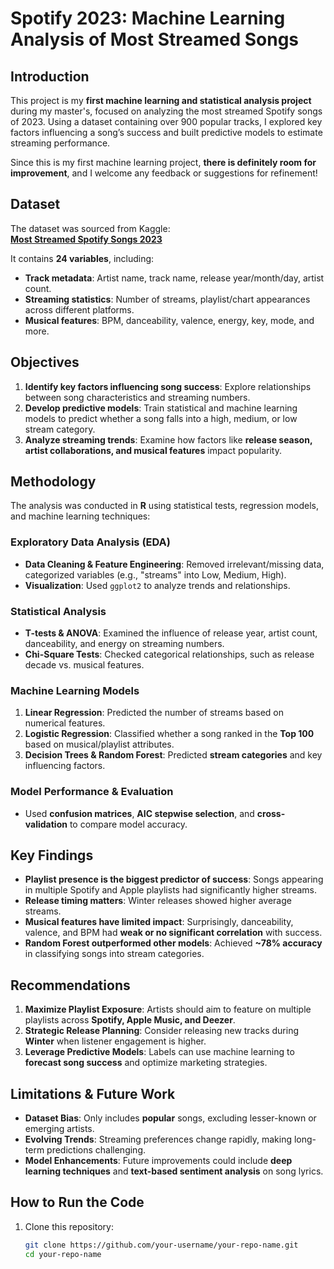 # Spotify 2023: Machine Learning Analysis of Most Streamed Songs

## Introduction

This project is my **first machine learning and statistical analysis project** during my master's, focused on analyzing the most streamed Spotify songs of 2023. Using a dataset containing over 900 popular tracks, I explored key factors influencing a song’s success and built predictive models to estimate streaming performance. 

Since this is my first machine learning project, **there is definitely room for improvement**, and I welcome any feedback or suggestions for refinement!

## Dataset

The dataset was sourced from Kaggle:  
[**Most Streamed Spotify Songs 2023**](https://www.kaggle.com/datasets/nelgiriyewithana/top-spotify-songs-2023/data)

It contains **24 variables**, including:
- **Track metadata**: Artist name, track name, release year/month/day, artist count.
- **Streaming statistics**: Number of streams, playlist/chart appearances across different platforms.
- **Musical features**: BPM, danceability, valence, energy, key, mode, and more.

## Objectives

1. **Identify key factors influencing song success**: Explore relationships between song characteristics and streaming numbers.
2. **Develop predictive models**: Train statistical and machine learning models to predict whether a song falls into a high, medium, or low stream category.
3. **Analyze streaming trends**: Examine how factors like **release season, artist collaborations, and musical features** impact popularity.

## Methodology

The analysis was conducted in **R** using statistical tests, regression models, and machine learning techniques:

### **Exploratory Data Analysis (EDA)**
- **Data Cleaning & Feature Engineering**: Removed irrelevant/missing data, categorized variables (e.g., "streams" into Low, Medium, High).
- **Visualization**: Used `ggplot2` to analyze trends and relationships.

### **Statistical Analysis**
- **T-tests & ANOVA**: Examined the influence of release year, artist count, danceability, and energy on streaming numbers.
- **Chi-Square Tests**: Checked categorical relationships, such as release decade vs. musical features.

### **Machine Learning Models**
1. **Linear Regression**: Predicted the number of streams based on numerical features.
2. **Logistic Regression**: Classified whether a song ranked in the **Top 100** based on musical/playlist attributes.
3. **Decision Trees & Random Forest**: Predicted **stream categories** and key influencing factors.

### **Model Performance & Evaluation**
- Used **confusion matrices**, **AIC stepwise selection**, and **cross-validation** to compare model accuracy.

## Key Findings

- **Playlist presence is the biggest predictor of success**: Songs appearing in multiple Spotify and Apple playlists had significantly higher streams.
- **Release timing matters**: Winter releases showed higher average streams.
- **Musical features have limited impact**: Surprisingly, danceability, valence, and BPM had **weak or no significant correlation** with success.
- **Random Forest outperformed other models**: Achieved **~78% accuracy** in classifying songs into stream categories.

## Recommendations

1. **Maximize Playlist Exposure**: Artists should aim to feature on multiple playlists across **Spotify, Apple Music, and Deezer**.
2. **Strategic Release Planning**: Consider releasing new tracks during **Winter** when listener engagement is higher.
3. **Leverage Predictive Models**: Labels can use machine learning to **forecast song success** and optimize marketing strategies.

## Limitations & Future Work

- **Dataset Bias**: Only includes **popular** songs, excluding lesser-known or emerging artists.
- **Evolving Trends**: Streaming preferences change rapidly, making long-term predictions challenging.
- **Model Enhancements**: Future improvements could include **deep learning techniques** and **text-based sentiment analysis** on song lyrics.

## How to Run the Code

1. Clone this repository:
   ```sh
   git clone https://github.com/your-username/your-repo-name.git
   cd your-repo-name
